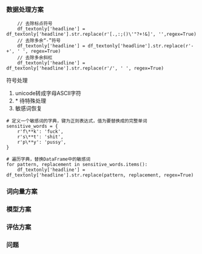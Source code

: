 ### 数据处理方案

```
    // 去除标点符号
    df_textonly['headline'] = df_textonly['headline'].str.replace(r'[.,:;()\'"?+!&]', '',regex=True)
    // 去除多余“-”符号
    df_textonly['headline'] = df_textonly['headline'].str.replace(r'-+', ' ', regex=True)
    // 去除多余斜杠
    df_textonly['headline'] = df_textonly['headline'].str.replace(r'/', ' ', regex=True)
```
符号处理
1. unicode转成字母ASCII字符
2. \* 待特殊处理
3. 敏感词恢复
```
# 定义一个敏感词的字典，键为正则表达式，值为要替换成的完整单词
sensitive_words = {
    r'f\**k': 'fuck',
    r's\**t': 'shit',
    r'p\**y': 'pussy',
}

# 遍历字典，替换DataFrame中的敏感词
for pattern, replacement in sensitive_words.items():
    df_textonly['headline'] = df_textonly['headline'].str.replace(pattern, replacement, regex=True)

```



### 词向量方案

### 模型方案

### 评估方案

### 问题